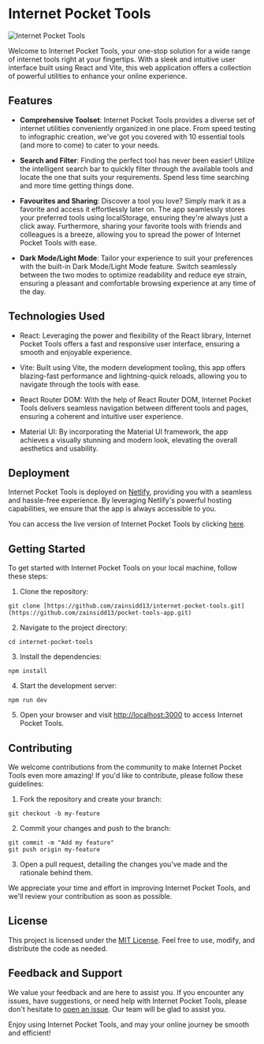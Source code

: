 # Internet Pocket Tools

![Internet Pocket Tools](https://yourdomain.com/path/to/screenshot.png)

Welcome to Internet Pocket Tools, your one-stop solution for a wide range of internet tools right at your fingertips. With a sleek and intuitive user interface built using React and Vite, this web application offers a collection of powerful utilities to enhance your online experience.

## Features

- **Comprehensive Toolset**: Internet Pocket Tools provides a diverse set of internet utilities conveniently organized in one place. From speed testing to infographic creation, we've got you covered with 10 essential tools (and more to come) to cater to your needs.

- **Search and Filter**: Finding the perfect tool has never been easier! Utilize the intelligent search bar to quickly filter through the available tools and locate the one that suits your requirements. Spend less time searching and more time getting things done.

- **Favourites and Sharing**: Discover a tool you love? Simply mark it as a favorite and access it effortlessly later on. The app seamlessly stores your preferred tools using localStorage, ensuring they're always just a click away. Furthermore, sharing your favorite tools with friends and colleagues is a breeze, allowing you to spread the power of Internet Pocket Tools with ease.

- **Dark Mode/Light Mode**: Tailor your experience to suit your preferences with the built-in Dark Mode/Light Mode feature. Switch seamlessly between the two modes to optimize readability and reduce eye strain, ensuring a pleasant and comfortable browsing experience at any time of the day.

## Technologies Used

- React: Leveraging the power and flexibility of the React library, Internet Pocket Tools offers a fast and responsive user interface, ensuring a smooth and enjoyable experience.

- Vite: Built using Vite, the modern development tooling, this app offers blazing-fast performance and lightning-quick reloads, allowing you to navigate through the tools with ease.

- React Router DOM: With the help of React Router DOM, Internet Pocket Tools delivers seamless navigation between different tools and pages, ensuring a coherent and intuitive user experience.

- Material UI: By incorporating the Material UI framework, the app achieves a visually stunning and modern look, elevating the overall aesthetics and usability.

## Deployment

Internet Pocket Tools is deployed on [Netlify](https://www.netlify.com/), providing you with a seamless and hassle-free experience. By leveraging Netlify's powerful hosting capabilities, we ensure that the app is always accessible to you.

You can access the live version of Internet Pocket Tools by clicking [here](https://64a7598cef91860b48e75117--glowing-cannoli-f85b34.netlify.app/).

## Getting Started

To get started with Internet Pocket Tools on your local machine, follow these steps:

1. Clone the repository:

```
git clone [https://github.com/zainsidd13/internet-pocket-tools.git](https://github.com/zainsidd13/pocket-tools-app.git)
```

2. Navigate to the project directory:

```
cd internet-pocket-tools
```

3. Install the dependencies:

```
npm install
```

4. Start the development server:

```
npm run dev
```

5. Open your browser and visit [http://localhost:3000](http://localhost:3000) to access Internet Pocket Tools.

## Contributing

We welcome contributions from the community to make Internet Pocket Tools even more amazing! If you'd like to contribute, please follow these guidelines:

1. Fork the repository and create your branch:

```
git checkout -b my-feature
```

2. Commit your changes and push to the branch:

```
git commit -m "Add my feature"
git push origin my-feature
```

3. Open a pull request, detailing the changes you've made and the rationale behind them.

We appreciate your time and effort in improving Internet Pocket Tools, and we'll review your contribution as soon as possible.

## License

This project is licensed under the [MIT License](https://opensource.org/licenses/MIT). Feel free to use, modify, and distribute the code as needed.

## Feedback and Support

We value your feedback and are here to assist you. If you encounter any issues, have suggestions, or need help with Internet Pocket Tools, please don't hesitate to [open an issue](https://github.com/your-username/internet-pocket-tools/issues/new). Our team will be glad to assist you.

Enjoy using Internet Pocket Tools, and may your online journey be smooth and efficient!

